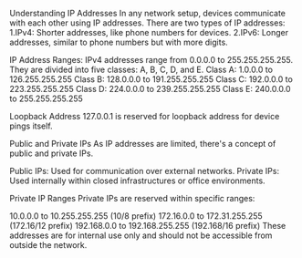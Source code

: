 Understanding IP Addresses
In any network setup, devices communicate with each other using IP addresses. There are two types of IP addresses:
1.IPv4: Shorter addresses, like phone numbers for devices.
2.IPv6: Longer addresses, similar to phone numbers but with more digits.

IP Address Ranges:
IPv4 addresses range from 0.0.0.0 to 255.255.255.255. They are divided into five classes: A, B, C, D, and E.
Class A: 1.0.0.0 to 126.255.255.255
Class B: 128.0.0.0 to 191.255.255.255
Class C: 192.0.0.0 to 223.255.255.255
Class D: 224.0.0.0 to 239.255.255.255
Class E: 240.0.0.0 to 255.255.255.255

Loopback Address
127.0.0.1 is reserved for loopback address for device pings itself.

Public and Private IPs
As IP addresses are limited, there's a concept of public and private IPs.

Public IPs: Used for communication over external networks.
Private IPs: Used internally within closed infrastructures or office environments.

Private IP Ranges
Private IPs are reserved within specific ranges:

10.0.0.0 to 10.255.255.255 (10/8 prefix)
172.16.0.0 to 172.31.255.255 (172.16/12 prefix)
192.168.0.0 to 192.168.255.255 (192.168/16 prefix)
These addresses are for internal use only and should not be accessible from outside the network.
